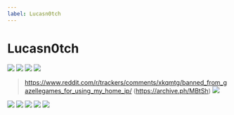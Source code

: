 ```yaml
---
label: Lucasn0tch
---
```


# Lucasn0tch

[![](https://files.catbox.moe/lmsb29.png)](https://files.catbox.moe/lmsb29.png)
[![](https://files.catbox.moe/lp8cyn.png)](https://files.catbox.moe/lp8cyn.png)
[![](https://files.catbox.moe/v36p8j.png)](https://files.catbox.moe/v36p8j.png)
[![](https://files.catbox.moe/4fnta9.png)](https://files.catbox.moe/4fnta9.png)
> https://www.reddit.com/r/trackers/comments/xkqmtg/banned_from_gazellegames_for_using_my_home_ip/ (https://archive.ph/MBtSh)
[![](https://files.catbox.moe/1j2zkj.png)](https://files.catbox.moe/1j2zkj.png)

[![](https://files.catbox.moe/azm62g.jpg)](https://files.catbox.moe/azm62g.jpg)
[![](https://files.catbox.moe/ygueml.png)](https://files.catbox.moe/ygueml.png)
[![](https://files.catbox.moe/q7fzkq.png)](https://files.catbox.moe/q7fzkq.png)
[![](https://files.catbox.moe/6o0re1.png)](https://files.catbox.moe/6o0re1.png)
[![](https://files.catbox.moe/kye24u.png)](https://files.catbox.moe/kye24u.png)

